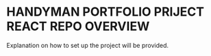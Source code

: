 # HANDYMAN PORTFOLIO PRIJECT REACT REPO OVERVIEW

Explanation on how to set up the project will be provided.
